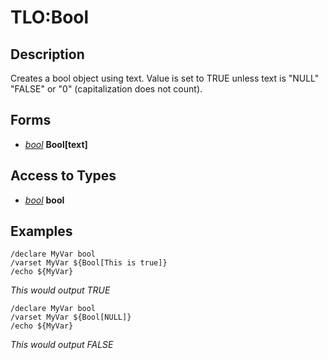 # TLO:Bool

## Description

Creates a bool object using text. Value is set to TRUE unless text is "NULL" "FALSE" or "0" (capitalization does not count).

## Forms

* [_bool_](../data-types/datatype-bool.md) **Bool[**text**]**

## Access to Types

* [_bool_](../data-types/datatype-bool.md) **bool**

## Examples

`/declare MyVar bool`  
`/varset MyVar ${Bool[This is true]}`  
`/echo ${MyVar}`

_This would output TRUE_

`/declare MyVar bool`  
`/varset MyVar ${Bool[NULL]}`  
`/echo ${MyVar}`

_This would output FALSE_
